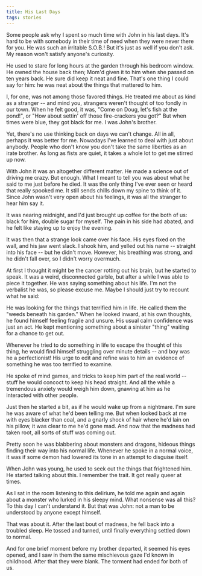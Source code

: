 ```yaml
---
title: His Last Days
tags: stories
---
```


Some people ask why I spent so much time with John in his last days.
It's hard to be with somebody in their time of need when they were never
there for you.  He was such an irritable S.O.B.!  But it's just as well
if you don't ask.  My reason won't satisfy anyone's curiosity.

He used to stare for long hours at the garden through his bedroom
window.  He owned the house back then; Mom'd given it to him when she
passed on ten years back.  He sure did keep it neat and fine.  That's
one thing I could say for him: he was neat about the things that
mattered to him.

I, for one, was not among those favored things.  He treated me about as
kind as a stranger -- and mind you, strangers weren't thought of too
fondly in our town.  When he felt good, it was, "Come on Doug, let's
fish at the pond!", or "How about settin' off those fire-crackers you
got?"  But when times were blue, they got black for me.  I was John's
brother.

Yet, there's no use thinking back on days we can't change.  All in all,
perhaps it was better for me.  Nowadays I've learned to deal with just
about anybody.  People who don't know you don't take the same liberties
as an irate brother.  As long as fists are quiet, it takes a whole lot
to get me stirred up now.

With John it was an altogether different matter.  He made a science out
of driving me crazy.  But enough.  What I meant to tell you was about
what he said to me just before he died.  It was the only thing I've ever
seen or heard that really spooked me.  It still sends chills down my
spine to think of it.  Since John wasn't very open about his feelings,
it was all the stranger to hear him say it.

It was nearing midnight, and I'd just brought up coffee for the both of
us: black for him, double sugar for myself.  The pain in his side had
abated, and he felt like staying up to enjoy the evening.

It was then that a strange look came over his face.  His eyes fixed on
the wall, and his jaw went slack.  I shook him, and yelled out his name
-- straight into his face -- but he didn't move.  However, his breathing
was strong, and he didn't fall over, so I didn't worry overmuch.

At first I thought it might be the cancer rotting out his brain, but he
started to speak.  It was a weird, disconnected garble, but after a
while I was able to piece it together.  He was saying something about
his life.  I'm not the verbalist he was, so please excuse me.  Maybe I
should just try to recount what he said:

He was looking for the things that terrified him in life.  He called
them the "weeds beneath his garden."  When he looked inward, at his own
thoughts, he found himself feeling fragile and unsure.  His usual calm
confidence was just an act.  He kept mentioning something about a
sinister "thing" waiting for a chance to get out.

Whenever he tried to do something in life to escape the thought of this
thing, he would find himself struggling over minute details -- and boy
was he a perfectionist!  His urge to edit and refine was to him an
evidence of something he was too terrified to examine.

He spoke of mind games, and tricks to keep him part of the real world --
stuff he would concoct to keep his head straight. And all the while a
tremendous anxiety would weigh him down, gnawing at him as he interacted
with other people.

Just then he started a bit, as if he would wake up from a nightmare.
I'm sure he was aware of what he'd been telling me.  But when looked
back at me with eyes blacker than coal, and a gnarly shock of hair where
he'd lain on his pillow, it was clear to me he'd gone mad.  And now that
the madness had taken root, all sorts of stuff was coming out.

Pretty soon he was blabbering about monsters and dragons, hideous things
finding their way into his normal life.  Whenever he spoke in a normal
voice, it was if some demon had lowered its tone in an attempt to
disguise itself.

When John was young, he used to seek out the things that frightened him.
He started talking about this.  I remember the trait.  It got really
queer at times.

As I sat in the room listening to this delirium, he told me again and
again about a monster who lurked in his sleepy mind.  What nonsense was
all this?  To this day I can't understand it.  But that was John: not a
man to be understood by anyone except himself.

That was about it.  After the last bout of madness, he fell back into a
troubled sleep.  He tossed and turned, until finally everything settled
down to normal.

And for one brief moment before my brother departed, it seemed his eyes
opened, and I saw in them the same mischievous gaze I'd known in
childhood.  After that they were blank.  The torment had ended for both
of us.


